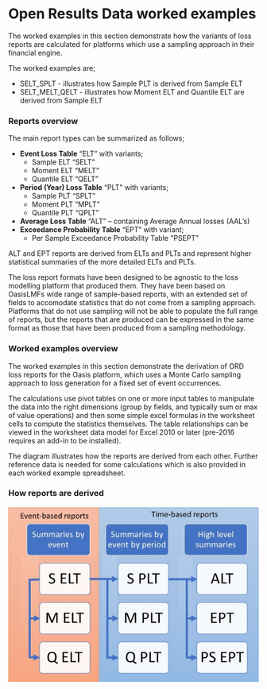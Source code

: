 # Open Results Data worked examples

The worked examples in this section demonstrate how the variants of loss reports are calculated for platforms which use a sampling approach in their financial engine.
        
The worked examples are;

* SELT_SPLT - illustrates how Sample PLT is derived from Sample ELT
* SELT_MELT_QELT - illustrates how Moment ELT and Quantile ELT are derived from Sample ELT
                                                                                                           
### Reports overview

The main report types can be summarized as follows;
* **Event Loss Table** “ELT” with variants;
	* Sample ELT “SELT”
	* Moment ELT “MELT”
	* Quantile ELT “QELT”
* **Period (Year) Loss Table** “PLT” with variants;
	* Sample PLT “SPLT”
	* Moment PLT “MPLT”
	* Quantile PLT “QPLT”
* **Average Loss Table** “ALT” – containing Average Annual losses (AAL’s)
* **Exceedance Probability Table** “EPT” with variant;
	* Per Sample Exceedance Probability Table "PSEPT"

ALT and EPT reports are derived from ELTs and PLTs and represent higher statistical summaries of the more detailed ELTs and PLTs.

The loss report formats have been designed to be agnostic to the loss modelling platform that produced them. They have been based on OasisLMFs wide range of sample-based reports, with an extended set of fields to accomodate statistics that do not come from a sampling approach. Platforms that do not use sampling will not be able to populate the full range of reports, but the reports that are produced can be expressed in the same format as those that have been produced from a sampling methodology.

### Worked examples overview

The worked examples in this section demonstrate the derivation of ORD loss reports for the Oasis platform, which uses a Monte Carlo sampling approach to loss generation for a fixed set of event occurrences. 

The calculations use pivot tables on one or more input tables to manipulate the data into the right dimensions (group by fields, and typically sum or max of value operations) and then some simple excel formulas in the worksheet cells to compute the statistics themselves. The table relationships can be viewed in the worksheet data model for Excel 2010 or later (pre-2016 requires an add-in to be installed).

The diagram illustrates how the reports are derived from each other. Further reference data is needed for some calculations which is also provided in each worked example spreadsheet.

### How reports are derived
![alt text](overview.jpg "Reports overview")


